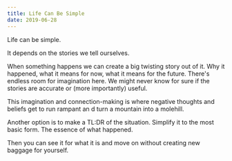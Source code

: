 ```yaml
---
title: Life Can Be Simple
date: 2019-06-28
---
```


Life can be simple.

It depends on the stories we tell ourselves.

When something happens we can create a big twisting story out of it. Why it happened, what it means for now, what it means for the future. There's endless room for imagination here. We might never know for sure if the stories are accurate or (more importantly) useful.

This imagination and connection-making is where negative thoughts and beliefs get to run rampant an d turn a mountain into a molehill.

Another option is to make a TL:DR of the situation. Simplify it to the most basic form. The essence of what happened.

Then you can see it for what it is and move on without creating new baggage for yourself.
